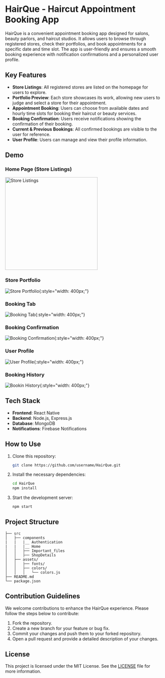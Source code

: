 
# HairQue - Haircut Appointment Booking App

HairQue is a convenient appointment booking app designed for salons, beauty parlors, and haircut studios. It allows users to browse through registered stores, check their portfolios, and book appointments for a specific date and time slot. The app is user-friendly and ensures a smooth booking experience with notification confirmations and a personalized user profile.

## Key Features
- **Store Listings**: All registered stores are listed on the homepage for users to explore.
- **Portfolio Preview**: Each store showcases its work, allowing new users to judge and select a store for their appointment.
- **Appointment Booking**: Users can choose from available dates and hourly time slots for booking their haircut or beauty services.
- **Booking Confirmation**: Users receive notifications showing the confirmation of their booking.
- **Current & Previous Bookings**: All confirmed bookings are visible to the user for reference.
- **User Profile**: Users can manage and view their profile information.

## Demo

### Home Page (Store Listings)
<img src="./assets/demo-images/home-page.png" alt="Store Listings" width="300"/>

### Store Portfolio
![Store Portfolio](./assets/demo-images/store-portfolio.png){:style="width: 400px;"}

### Booking Tab
![Booking Tab](./assets/demo-images/booking-tab.png){:style="width: 400px;"}

### Booking Confirmation
![Booking Confirmation](./assets/demo-images/booking-confirmation.png){:style="width: 400px;"}

### User Profile
![User Profile](./assets/demo-images/user-profile.png){:style="width: 400px;"}

### Booking History
![Bookin History](./assets/demo-images/booking-history.png){:style="width: 400px;"}

## Tech Stack
- **Frontend**: React Native
- **Backend**: Node.js, Express.js
- **Database**: MongoDB
- **Notifications**: Firebase Notifications

## How to Use
1. Clone this repository:  
    ```bash
    git clone https://github.com/username/HairQue.git
    ```
2. Install the necessary dependencies:  
    ```bash
    cd HairQue  
    npm install
    ```
3. Start the development server:  
    ```bash
    npm start
    ```

## Project Structure
```
├── src
│   ├── components
|   |   |__ Authentication
|   |   |__ Home
│   │   ├── Important_files
│   │   ├── ShopDetails
│   ├── assets/
│   │   ├── fonts/
│   │   ├── colors/
│   │   │   └── colors.js
├── README.md
└── package.json
```

## Contribution Guidelines
We welcome contributions to enhance the HairQue experience. Please follow the steps below to contribute:

1. Fork the repository.
2. Create a new branch for your feature or bug fix.
3. Commit your changes and push them to your forked repository.
4. Open a pull request and provide a detailed description of your changes.

## License
This project is licensed under the MIT License. See the [LICENSE](LICENSE) file for more information.
